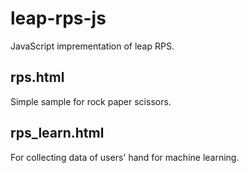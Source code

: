 # leap-rps-js

JavaScript imprementation of leap RPS.

## rps.html

Simple sample for rock paper scissors.

## rps_learn.html

For collecting data of users' hand for machine learning.
